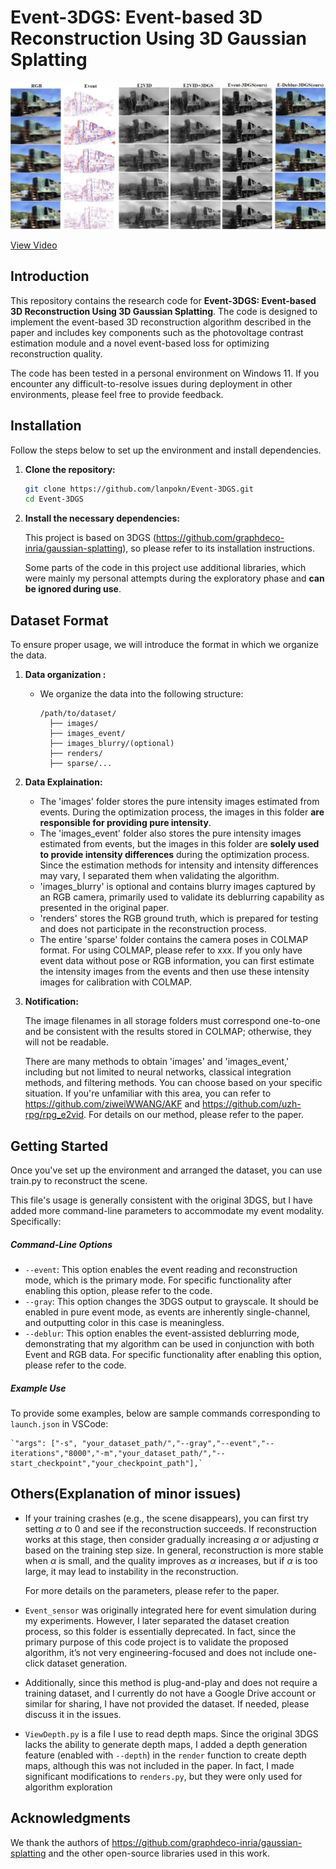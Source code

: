 # Event-3DGS: Event-based 3D Reconstruction Using 3D Gaussian Splatting
![Alt text](./assets/1728563249988.png)

[View Video](./assets/Display.avi)


## Introduction
This repository contains the research code for **Event-3DGS: Event-based 3D Reconstruction Using 3D Gaussian Splatting**. The code is designed to implement the event-based 3D reconstruction algorithm described in the paper and includes key components such as the photovoltage contrast estimation module and a novel event-based loss for optimizing reconstruction quality.

The code has been tested in a personal environment on Windows 11. If you encounter any difficult-to-resolve issues during deployment in other environments, please feel free to provide feedback.

## Installation
Follow the steps below to set up the environment and install dependencies.

1. **Clone the repository:**
   ```bash
   git clone https://github.com/lanpokn/Event-3DGS.git
   cd Event-3DGS
   ```

2. **Install the necessary dependencies:**

   This project is based on 3DGS (https://github.com/graphdeco-inria/gaussian-splatting), so please refer to its installation instructions. 

   Some parts of the code in this project use additional libraries, which were mainly my personal attempts during the exploratory phase and **can be ignored during use**.

## Dataset Format
To ensure proper usage, we will introduce the format in which we organize the data.

1. **Data organization :**

   - We organize the data into the following structure:
     ```
     /path/to/dataset/
       ├── images/
       ├── images_event/
       ├── images_blurry/(optional)
       ├── renders/
       ├── sparse/...
     ```

2. **Data Explaination:**

   - The 'images' folder stores the pure intensity images estimated from events. During the optimization process, the images in this folder **are responsible for providing pure intensity**.
   - The 'images_event' folder also stores the pure intensity images estimated from events, but the images in this folder are **solely used to provide intensity differences** during the optimization process. Since the estimation methods for intensity and intensity differences may vary, I separated them when validating the algorithm.
   - 'images_blurry' is optional and contains blurry images captured by an RGB camera, primarily used to validate its deblurring capability as presented in the original paper.
   - 'renders' stores the RGB ground truth, which is prepared for testing and does not participate in the reconstruction process.
   - The entire 'sparse' folder contains the camera poses in COLMAP format. For using COLMAP, please refer to xxx. If you only have event data without pose or RGB information, you can first estimate the intensity images from the events and then use these intensity images for calibration with COLMAP.

3. **Notification:**

   The image filenames in all storage folders must correspond one-to-one and be consistent with the results stored in COLMAP; otherwise, they will not be readable.

   There are many methods to obtain 'images' and 'images_event,' including but not limited to neural networks, classical integration methods, and filtering methods. You can choose based on your specific situation. If you're unfamiliar with this area, you can refer to https://github.com/ziweiWWANG/AKF and https://github.com/uzh-rpg/rpg_e2vid. For details on our method, please refer to the paper.

## Getting Started
Once you've set up the environment and arranged the dataset, you can use train.py to reconstruct the scene.

This file's usage  is generally consistent with the original 3DGS, but I have added more command-line parameters to accommodate my event modality. Specifically:

##### Command-Line Options

- `--event`:    This option enables the event reading and reconstruction mode, which is the primary mode. For specific functionality after enabling this option, please refer to the code.
- `--gray`:    This option changes the 3DGS output to grayscale. It should be enabled in pure event mode, as events are inherently single-channel, and outputting color in this case is meaningless.
- `--deblur`:    This option enables the event-assisted deblurring mode, demonstrating that my algorithm can be used in conjunction with both Event and RGB data. For specific functionality after enabling this option, please refer to the code.

##### Example Use

To provide some examples, below are sample commands corresponding to `launch.json` in VSCode:

```
`"args": ["-s", "your_dataset_path/","--gray","--event","--iterations","8000","-m","your_dataset_path/","--start_checkpoint","your_checkpoint_path"],`
```

## Others(Explanation of minor issues)
- If your training crashes (e.g., the scene disappears), you can first try setting $\alpha$ to 0  and see if the reconstruction succeeds. If reconstruction works at this stage, then consider gradually increasing   $\alpha$ or adjusting  $\alpha$ based on the training step size. In general, reconstruction is more stable when  $\alpha$ is small, and the quality improves as  $\alpha$ increases, but if  $\alpha$ is too large, it may lead to instability in the reconstruction.

  For more details on the parameters, please refer to the paper.

- `Event_sensor` was originally integrated here for event simulation during my experiments. However, I later separated the dataset creation process, so this folder is essentially deprecated. In fact, since the primary purpose of this code project is to validate the proposed algorithm, it’s not very engineering-focused and does not include one-click dataset generation.

- Additionally, since this method is plug-and-play and does not require a training dataset, and I currently do not have a Google Drive account or similar for sharing, I have not provided the dataset. If needed, please discuss it in the issues.

- `ViewDepth.py` is a file I use to read depth maps. Since the original 3DGS lacks the ability to generate depth maps, I added a depth generation feature (enabled with `--depth`) in the `render` function to create depth maps, although this was not included in the paper. In fact, I made significant modifications to `renders.py`, but they were only used for algorithm exploration

## Acknowledgments
We thank the authors of https://github.com/graphdeco-inria/gaussian-splatting and the other open-source libraries used in this work. 
